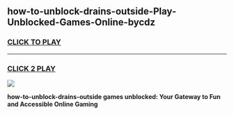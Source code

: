 
## how-to-unblock-drains-outside-Play-Unblocked-Games-Online-bycdz
<h3>
<a href="https://premium76.site?title=how-to-unblock-drains-outside&ref=25A">CLICK TO PLAY</a></h3>
<hr>

<h3>
<a href="https://premium76.site?title=how-to-unblock-drains-outside&ref=25A">CLICK 2 PLAY</a>
  
</h3>

<a href="https://premium76.site?title=how-to-unblock-drains-outside&ref=25A"><img src="https://clearcache.store/games.png"></a>


**how-to-unblock-drains-outside games unblocked: Your Gateway to Fun and Accessible Online Gaming**
